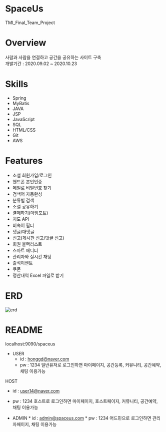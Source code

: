 # SpaceUs
TMI_Final_Team_Project

# Overview
사람과 사람을 연결하고 공간을 공유하는 사이트 구축<br/>
개발기간 : 2020.09.02 ~ 2020.10.23

# Skills
* Spring
* MyBatis
* JAVA
* JSP
* JavaScript
* SQL
* HTML/CSS
* Git
* AWS

# Features
* 소셜 회원가입/로그인
* 핸드폰 본인인증
* 메일로 비밀번호 찾기
* 검색어 자동완성
* 분류별 검색
* 소셜 공유하기
* 결제하기(아임포트)
* 지도 API
* 비속어 필터
* 댓글/대댓글
* 신고(게시판 신고/댓글 신고)
* 회원 블랙리스트
* 스마트 에디터
* 관리자와 실시간 채팅
* 출석이벤트
* 쿠폰
* 정산내역 Excel 파일로 받기

# ERD
![erd](https://user-images.githubusercontent.com/66931820/97409160-8848b600-1940-11eb-953b-8f27d1c9120a.png)


# README
localhost:9090/spaceus

* USER 
   * id : honggd@naver.com
   * pw : 1234
일반유저로 로그인하면 마이페이지, 공간등록, 커뮤니티, 공간예약, 채팅 이용가능


HOST
* id : user14@naver.com
* pw : 1234
호스트로 로그인하면 마이페이지, 호스트페이지, 커뮤니티, 공간예약, 채팅 이용가능


* ADMIN
      * id : admin@spaceus.com
      * pw : 1234
어드민으로 로그인하면 관리자페이지, 채팅 이용가능



